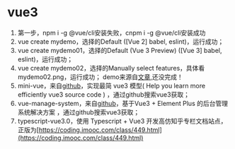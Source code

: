 # vue3

1. 第一步，npm i -g @vue/cli安装失败，cnpm i -g @vue/cli安装成功
2. vue create mydemo，选择的Default ([Vue 2] babel, eslint)，运行成功；
3. vue create mydemo01，选择的Default (Vue 3 Preview) ([Vue 3] babel, eslint)，运行成功；
4. vue create mydemo02，选择的Manually select features，具体看mydemo02.png，运行成功；
   demo来源自[文章](https://segmentfault.com/a/1190000038236423?utm_source=tag-newest),还没完成！
5. mini-vue，来自[github](https://github.com/cuixiaorui/mini-vue)，实现最简 vue3 模型( Help you learn more efficiently vue3 source code ) ，通过github搜索vue3获取；
6. vue-manage-system，来自[github](https://github.com/lin-xin/vue-manage-system)，基于Vue3 + Element Plus 的后台管理系统解决方案 ，通过github搜索vue3获取；
7. typescript-vue3.0，使用 Typescript + Vue3 开发高仿知乎专栏文档站点，正版为[https://coding.imooc.com/class/449.html](https://coding.imooc.com/class/449.html)